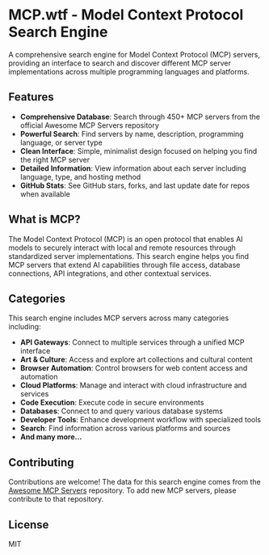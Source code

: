 # MCP.wtf - Model Context Protocol Search Engine

A comprehensive search engine for Model Context Protocol (MCP) servers, providing an interface to search and discover different MCP server implementations across multiple programming languages and platforms.

## Features

- **Comprehensive Database**: Search through 450+ MCP servers from the official Awesome MCP Servers repository
- **Powerful Search**: Find servers by name, description, programming language, or server type
- **Clean Interface**: Simple, minimalist design focused on helping you find the right MCP server
- **Detailed Information**: View information about each server including language, type, and hosting method
- **GitHub Stats**: See GitHub stars, forks, and last update date for repos when available

## What is MCP?

The Model Context Protocol (MCP) is an open protocol that enables AI models to securely interact with local and remote resources through standardized server implementations. This search engine helps you find MCP servers that extend AI capabilities through file access, database connections, API integrations, and other contextual services.

## Categories

This search engine includes MCP servers across many categories including:

- **API Gateways**: Connect to multiple services through a unified MCP interface
- **Art & Culture**: Access and explore art collections and cultural content
- **Browser Automation**: Control browsers for web content access and automation
- **Cloud Platforms**: Manage and interact with cloud infrastructure and services
- **Code Execution**: Execute code in secure environments
- **Databases**: Connect to and query various database systems
- **Developer Tools**: Enhance development workflow with specialized tools
- **Search**: Find information across various platforms and sources
- **And many more...**

## Contributing

Contributions are welcome! The data for this search engine comes from the [Awesome MCP Servers](https://github.com/punkpeye/awesome-mcp-servers) repository. To add new MCP servers, please contribute to that repository.

## License

MIT
